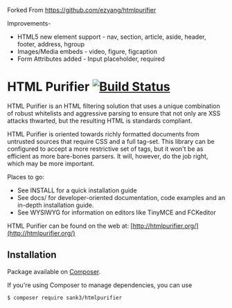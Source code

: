 Forked From https://github.com/ezyang/htmlpurifier

Improvements-
 * HTML5 new element support - nav, section, article, aside, header, footer, address, hgroup
 * Images/Media embeds - video, figure, figcaption
 * Form Attributes added - Input placeholder, required

HTML Purifier [![Build Status](https://secure.travis-ci.org/sank3/htmlpurifier.svg?branch=master)](http://travis-ci.org/sank3/htmlpurifier)
=============

HTML Purifier is an HTML filtering solution that uses a unique combination
of robust whitelists and aggressive parsing to ensure that not only are
XSS attacks thwarted, but the resulting HTML is standards compliant.

HTML Purifier is oriented towards richly formatted documents from
untrusted sources that require CSS and a full tag-set.  This library can
be configured to accept a more restrictive set of tags, but it won't be
as efficient as more bare-bones parsers. It will, however, do the job
right, which may be more important.

Places to go:

* See INSTALL for a quick installation guide
* See docs/ for developer-oriented documentation, code examples and
  an in-depth installation guide.
* See WYSIWYG for information on editors like TinyMCE and FCKeditor

HTML Purifier can be found on the web at: [http://htmlpurifier.org/](http://htmlpurifier.org/)

## Installation

Package available on [Composer](https://packagist.org/packages/ezyang/htmlpurifier).

If you're using Composer to manage dependencies, you can use

    $ composer require sank3/htmlpurifier
